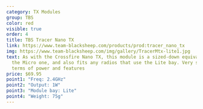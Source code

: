 ```yaml
---
category: TX Modules
group: TBS
color: red
visible: true
order: 4
title: TBS Tracer Nano TX
link: https://www.team-blacksheep.com/products/prod:tracer_nano_tx
img: https://www.team-blacksheep.com/img/gallery/TracerMtx-lite1.jpg
text: As with the Crossfire Nano TX, this module is a sized-down equivalent to
  the Micro one, and also fits any radios that use the Lite bay. Very similar in
  terms of power and features
price: $69.95
point1: "Freq: 2.4GHz"
point2: "Output: 1W"
point3: "Module bay: Lite"
point4: "Weight: 75g"
---
```

